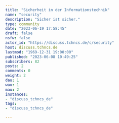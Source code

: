 ```yaml
---
title: "Sicherheit in der Informationstechnik" 
name: "security"
description: "Sicher ist sicher."
type: community
date: "2023-06-19 17:58:45"
draft: false
nsfw: false
actor_id: "https://discuss.tchncs.de/c/security"
host: discuss.tchncs.de
lastmod: "1969-12-31 19:00:00"
published: "2023-06-08 10:49:25"
subscribers: 82
posts: 2
comments: 0
weight: 2
dau: 1
wau: 1
mau: 2
instances:
- "discuss_tchncs_de"
tags: 
- "discuss_tchncs_de"

---
```

